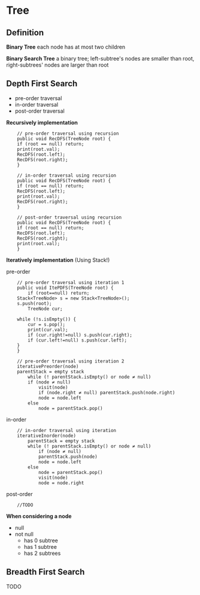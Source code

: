 # Tree #

## Definition ##

**Binary Tree**
each node has at most two children

**Binary Search Tree**
a binary tree; left-subtree's nodes are smaller than root, right-subtrees' nodes are larger than root

## Depth First Search ##
* pre-order traversal
* in-order traversal
* post-order traversal

**Recursively implementation**
```
    // pre-order traversal using recursion
    public void RecDFS(TreeNode root) {
	if (root == null) return;
	print(root.val);
	RecDFS(root.left);
	RecDFS(root.right);
    }
    
    // in-order traversal using recursion
    public void RecDFS(TreeNode root) {
	if (root == null) return;
	RecDFS(root.left);
	print(root.val);
	RecDFS(root.right);
    }
    
    // post-order traversal using recursion
    public void RecDFS(TreeNode root) {
	if (root == null) return;
	RecDFS(root.left);
	RecDFS(root.right);
	print(root.val);
    }
```
**Iteratively implementation**
(Using Stack!)

pre-order
```
    // pre-order traversal using iteration 1
    public void ItePDFS(TreeNode root) {
        if (root==null) return;
	Stack<TreeNode> s = new Stack<TreeNode>();
	s.push(root);
        TreeNode cur;

	while (!s.isEmpty()) {
	    cur = s.pop();
	    print(cur.val);
	    if (cur.right!=null) s.push(cur.right);
	    if (cur.left!=null) s.push(cur.left);
	}
    }
```
```
    // pre-order traversal using iteration 2
    iterativePreorder(node)
	parentStack = empty stack
        while (! parentStack.isEmpty() or node ≠ null)
    	if (node ≠ null) 
            visit(node)
      	    if (node.right ≠ null) parentStack.push(node.right)
      	    node = node.left
    	else
      	    node = parentStack.pop()
```

in-order
```
	// in-order traversal using iteration
	iterativeInorder(node)
	    parentStack = empty stack
	    while (! parentStack.isEmpty() or node ≠ null)
    	    if (node ≠ null)
      		parentStack.push(node)
      		node = node.left
	    else
      		node = parentStack.pop()
      		visit(node)
      		node = node.right
```

post-order
```
    //TODO
```

**When considering a node**
* null
* not null
	* has 0 subtree
	* has 1 subtree
	* has 2 subtrees

## Breadth First Search ##
TODO
